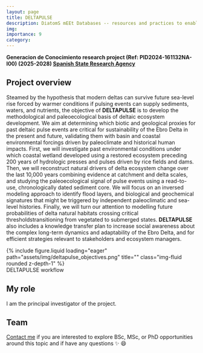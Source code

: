 ```yaml
---
layout: page
title: DELTAPULSE
description: DiatomS mEEt Databases -- resources and practices to enable large-scale ecological research
img:
importance: 9
category: 
---
```


**Generacion de Conocimiento research project (Ref: PID2024-161132NA-I00) (2025-2028) [Spanish State Research Agency](https://www.aei.gov.es)**

## Project overview
Steamed by the hypothesis that modern deltas can survive future sea-level rise forced by warmer conditions if pulsing events can supply sediments,
waters, and nutrients, the objective of **DELTAPULSE** is to develop the methodological and paleoecological basis of deltaic ecosystem development. We
aim at determining which biotic and geological proxies for past deltaic pulse events are critical for sustainability of the Ebro Delta in the present and
future, validating them with basin and coastal environmental forcings driven by paleoclimate and historical human impacts. First, we will investigate past
environmental conditions under which coastal wetland developed using a restored ecosystem preceding 200 years of hydrologic presses and pulses
driven by rice fields and dams. Then, we will reconstruct natural drivers of delta ecosystem change over the last 10,000 years combining evidence at
catchment and delta scales, and studying the paleoecological signal of pulse events using a read-to-use, chronologically dated sediment core. We will
focus on an inversed modeling approach to identify flood layers, and biological and geochemical signatures that might be triggered by independent
paleoclimatic and sea-level histories. Finally, we will turn our attention to modelling future probabilities of delta natural habitats crossing critical
thresholdstransitioning from vegetated to submerged states. **DELTAPULSE** also includes a knowledge transfer plan to increase social awareness about
the complex long-term dynamics and adaptability of the Ebro Delta, and for efficient strategies relevant to stakeholders and ecosystem managers.


<div class="row">
    <div class="col-sm mt-3 mt-md-0">
        {% include figure.liquid loading="eager" path="assets/img/deltapulse_objectives.png" title="" class="img-fluid rounded z-depth-1" %}
    </div>
</div>
<div class="caption">
    DELTAPULSE workflow
</div>

## My role
I am the principal investigator of the project.

## Team
[Contact me](mailto:xavier.benito@irta.cat) if you are interested to explore BSc, MSc, or PhD opportunities around this topic and if have any questions :sparkles: :smile:





